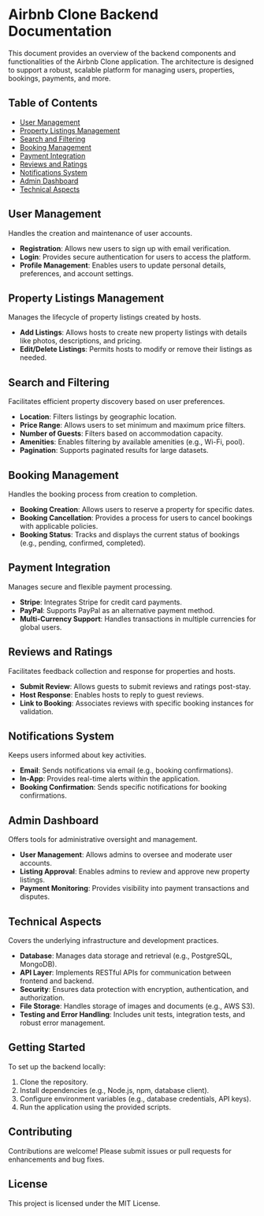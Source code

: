 # Airbnb Clone Backend Documentation

This document provides an overview of the backend components and functionalities of the Airbnb Clone application. The architecture is designed to support a robust, scalable platform for managing users, properties, bookings, payments, and more.

## Table of Contents
- [User Management](#user-management)
- [Property Listings Management](#property-listings-management)
- [Search and Filtering](#search-and-filtering)
- [Booking Management](#booking-management)
- [Payment Integration](#payment-integration)
- [Reviews and Ratings](#reviews-and-ratings)
- [Notifications System](#notifications-system)
- [Admin Dashboard](#admin-dashboard)
- [Technical Aspects](#technical-aspects)

## User Management
Handles the creation and maintenance of user accounts.
- **Registration**: Allows new users to sign up with email verification.
- **Login**: Provides secure authentication for users to access the platform.
- **Profile Management**: Enables users to update personal details, preferences, and account settings.

## Property Listings Management
Manages the lifecycle of property listings created by hosts.
- **Add Listings**: Allows hosts to create new property listings with details like photos, descriptions, and pricing.
- **Edit/Delete Listings**: Permits hosts to modify or remove their listings as needed.

## Search and Filtering
Facilitates efficient property discovery based on user preferences.
- **Location**: Filters listings by geographic location.
- **Price Range**: Allows users to set minimum and maximum price filters.
- **Number of Guests**: Filters based on accommodation capacity.
- **Amenities**: Enables filtering by available amenities (e.g., Wi-Fi, pool).
- **Pagination**: Supports paginated results for large datasets.

## Booking Management
Handles the booking process from creation to completion.
- **Booking Creation**: Allows users to reserve a property for specific dates.
- **Booking Cancellation**: Provides a process for users to cancel bookings with applicable policies.
- **Booking Status**: Tracks and displays the current status of bookings (e.g., pending, confirmed, completed).

## Payment Integration
Manages secure and flexible payment processing.
- **Stripe**: Integrates Stripe for credit card payments.
- **PayPal**: Supports PayPal as an alternative payment method.
- **Multi-Currency Support**: Handles transactions in multiple currencies for global users.

## Reviews and Ratings
Facilitates feedback collection and response for properties and hosts.
- **Submit Review**: Allows guests to submit reviews and ratings post-stay.
- **Host Response**: Enables hosts to reply to guest reviews.
- **Link to Booking**: Associates reviews with specific booking instances for validation.

## Notifications System
Keeps users informed about key activities.
- **Email**: Sends notifications via email (e.g., booking confirmations).
- **In-App**: Provides real-time alerts within the application.
- **Booking Confirmation**: Sends specific notifications for booking confirmations.

## Admin Dashboard
Offers tools for administrative oversight and management.
- **User Management**: Allows admins to oversee and moderate user accounts.
- **Listing Approval**: Enables admins to review and approve new property listings.
- **Payment Monitoring**: Provides visibility into payment transactions and disputes.

## Technical Aspects
Covers the underlying infrastructure and development practices.
- **Database**: Manages data storage and retrieval (e.g., PostgreSQL, MongoDB).
- **API Layer**: Implements RESTful APIs for communication between frontend and backend.
- **Security**: Ensures data protection with encryption, authentication, and authorization.
- **File Storage**: Handles storage of images and documents (e.g., AWS S3).
- **Testing and Error Handling**: Includes unit tests, integration tests, and robust error management.

## Getting Started
To set up the backend locally:
1. Clone the repository.
2. Install dependencies (e.g., Node.js, npm, database client).
3. Configure environment variables (e.g., database credentials, API keys).
4. Run the application using the provided scripts.

## Contributing
Contributions are welcome! Please submit issues or pull requests for enhancements and bug fixes.

## License
This project is licensed under the MIT License.
